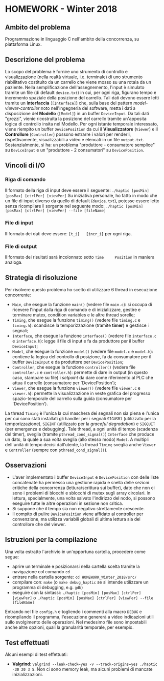 # HOMEWORK - Winter 2018

## Ambito del problema
Programmazione in linguaggio C nell'ambito della concorrenza, su piattaforma Linux.

## Descrizione del problema
Lo scopo del problema è fornire uno strumento di controllo e visualizzazione (nella realtà virtuale, i.e. terminale) di uno strumento riabilitativo costituito da un carrello che viene mosso su una rotaia da un paziente. Nella semplificazione dell'assegnemento, l'input è simulato tramite un file (di default `device.txt`) in cui, per ogni riga, figurano tempo e incremento spaziale della posizione del carrello. Tali dati devono essere letti tramite un __Interfaccia__ (`[Interface]`) che, sulla base del  pattern _model-viewer-controller_ noto nell'ingegneria del software, metta i dati a disposizione del __Modello__ (`[Model]`) in un buffer `DeviceInput`. Da tali dati "grezzi", vienie ricostruita la posizione del carrello tramite un'apposita logica di controllo insita nel Modello. Per ogni istante temporale interessato, viene riempito un buffer `DevicePosition` da cui il __Visualizzatore__ (`Viewer`) e il __Controllore__ (`Controller`) possono estrarre i valori per renderli, rispettivamente, visualizzabili a video e elencati in un file `output.txt`.
Sostanzialmente, si ha: un problema "produttore - consumatore semplice" su `DeviceInput` e un "produttore - 2 consumatori" su `DevicePosition`.

## Vincoli di I/O
### Riga di comando
Il formato della riga di input deve essere il seguente:
`./haptic [posMin] [posMax] [ctrlPer] [viewPer]`
Su iniziativa personale, ho fatto in modo che un file di input diverso da quello di default (`device.txt`), potesse essere letto senza ricompilare il sorgente nel seguente modo:
`./haptic [posMin] [posMax] [ctrlPer] [viewPer] --file [fileName]`

### File di input
Il formato dei dati deve essere:
`[t_i]   [incr_i]`
per ogni riga.

### File di output
Il formato dei risultati sarà incolonnato sotto `Time     Position` in maniera analoga.

## Strategia di risoluzione
Per risolvere questo problema ho scelto di utilizzare 6 thread in esecuzione concorrente:
* `Main`, che esegue la funzione `main()` (vedere file `main.c`): si occupa di ricevere l'input dalla riga di comando e di inizializzare, gestire e terminare mutex, condition variables e le altre thread sorelle;
* `Timing`, che esegue la funzione `timing()` (vedere file `timing.c` e `timing.h`): scandisce la temporizzazione (tramite __timer__) e gestisce i segnali;
* `Interface`, che esegue la funzione `interface()` (vedere file `interface.c` e `interface.h`): legge il file di input e fa da produttore per il buffer `DeviceInput`;
* `Model`, che esegue la funzione `model()` (vedere file `model.c` e `model.h`): contiene la logica del controllo di posizione, fa da consumatore per il buffer `DeviceInput` e da produttore per `DevicePosition`;
* `Controller`, che esegue la funzione `controller()` (vedere file `controller.c` e `controller.h`): permette di dare in output (in questo caso, stampare su file) i _setpoint_ da dare come riferimento al PLC che attua il carrello (consumatore per `DevicePosition');
* `Viewer`, che esegue la funzione `viewer()` (vedere file `viewer.c` e `viewer.h`): permette la visualizzazione in veste grafica del progresso spazio-temporale del carrello sulla guida (consumatore per `DevicePosition').

La thread `Timing` è l'unica la cui maschera dei segnali non sia piena e l'unica per cui sono stati installati gli handler per i segnali `SIGUSR1` (utilizzato per la temporizzazione), `SIGINT` (utilizzato per la _graceful degradation_) e `SIGQUIT` (per emergenza e debugging).
Tale thread, a ogni unità di tempo (scadenza del timer), sveglia (tramite `pthread_cond_signal()`) `Interface` che produce un dato, la quale a sua volta sveglia (allo stesso modo) `Model`. A multipli dell'unità di tempo decisi dall'utente, la thread `Timing` sveglia anche `Viewer` e `Controller` (sempre con `pthread_cond_signal()`).

## Osservazioni
* L'aver implementato i buffer `DeviceInput` e `DevicePosition` con delle liste concatenate ha permesso una gestione rapida e snella delle sezioni critiche della concorrenza (lettura/scrittura sui buffer), dato che non ci sono i problemi di blocchi e sblocchi di mutex sugli array circolari. In lettura, specialmente, una volta salvato l'indirizzo del nodo, si possono eseguire tutte le altre operazioni in sezione non critica.
* Si suppone che il tempo sia non negativo strettamente crescente.
* Il compito di pulire `DevicePosition` viene affidato al controller per convenzione, ma utilizza variabili globali di ultima lettura sia del controllore che del viewer.

## Istruzioni per la compilazione
Una volta estratto l'archivio in un'opportuna cartella, procedere come segue:
* aprire un terminale e posizionarsi nella cartella scelta tramite la navigazione col comando `cd`
* entrare nella cartella sorgente: `cd HOMEWORK_Winter_2018/src/`
* compilare con: `make` (o `make debug_haptic` se si intende utilizzare un programma di debugging, e.g. `gdb`)
* eseguire con la sintassi: `./haptic [posMin] [posMax] [ctrlPer] [viewPer]` o `./haptic [posMin] [posMax] [ctrlPer] [viewPer] --file [fileName]`

Entrando nel file `config.h` e togliendo i commenti alla macro `DEBUG` e ricompilando il programma, l'esecuzione genererà a video indicazioni utili sullo svolgimento delle operazioni. Nel medesimo file sono impostabili anche altre opzioni, quali la granularità temporale, per esempio.

## Test effettuati
Alcuni esempi di test effettuati:
* __Valgrind__: `valgrind --leak-check=yes -v --track-origins=yes ./haptic -30 20 3 5`. Non ci sono memory leak, ma alcuni problemi di mancate inizializzazioni.

